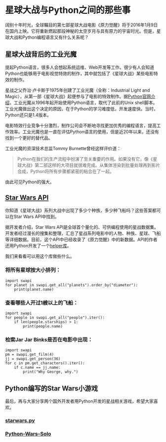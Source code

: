 # 星球大战与Python之间的那些事

阔别十年时光，全球瞩目的第七部星球大战电影《原力觉醒》将于2016年1月9日在国内上映。它将重新燃起那段神秘的太空岁月与具有原力的宇宙时光。但是，星球大战和Python编程语言又有什么关系呢？

## 星球大战背后的工业光魔

提起Python语言，很多人会想起系统运维、Web开发等工作。很少有人会知道Python也能够用于电影视觉特效的制作，其中就包括了《星球大战》某些电影特效的制作。

星战之父乔治·卢卡斯于1975年创建了工业光魔（全称：Industrial Light and Magic），从第一部《星球大战》起便参与了电影的特效制作。据[Python官网介绍](https://www.python.org/about/success/ilm/)，工业光魔从1996年起开始使用Python语言，取代了此前的Unix shell脚本。工业光魔做出这个决定的原因，在于Python的学习难度低，开发速度快。当时，Python还只是1.4版本。

电影特效行业竞争十分激烈，制作公司会不断地寻找更加优秀的编程语言，提高工作效率。工业光魔也是一直在评估Python语言的使用，但是近20年以来，还没有找到一个更好的替代品。

工业光魔的资深技术总监Tommy Burnette曾经这样评价道：

> Python在我们的生产流程中扮演了至关重要的作用。如果没有它，像《星球大战》第二部这样的大项目就很难完成。从集体渲染到批量处理再到影片合成，Python将所有步骤都紧密的粘合在了一起。

由此可见Python的强大。

## [Star Wars API](https://swapi.co/)

你知道《星球大战》系列大战中出现了多少个种族，多少种飞船吗？这些答案都可以在Star Wars API中找到。

据开发者介绍，Star Wars API是全球首个量化的、可供编程使用的星战数据集。开发者经过漫长的搜集和整理，汇总了星战系列电影中的人物、种族、星球、飞船等详细数据。目前，这个API中已经收录了《原力觉醒》中的新数据。API的作者还用Python开发了一个[helper库](https://github.com/phalt/swapi-python)。

我们来看看可以用这个库做些什么。

### 将所有星球按大小排列：

	import swapi
	for planet in swapi.get_all("planets").order_by("diameter"):
	    print(planet.name)

### 查看哪些人开过1艘以上的飞船：

	import swapi
	for people in swapi.get_all("people").iter():
	    if len(people.starships) > 1:
	        print(people.name)

### 检索Jar Jar Binks是否在电影中出现：

	import swapi
	pm = swapi.get_film(4)
	jj = swapi.get_person(36)
	for c in pm.get_characters().iter():
	    if c.name == jj.name:
	        print("Why George, why.")

## Python编写的Star Wars小游戏

最后，再与大家分享两个国外开发者用Python开发的星战相关游戏，希望大家喜欢。

### [starwars.py](http://www.codeskulptor.org/#demos-starwars.py)

### [Python-Wars-Solo](https://github.com/pydanny/Python-Wars-Solo)

